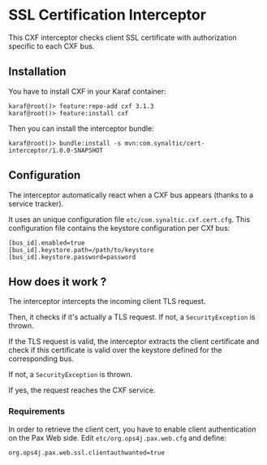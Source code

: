 # SSL Certification Interceptor

This CXF interceptor checks client SSL certificate with authorization specific to each CXF bus.

## Installation

You have to install CXF in your Karaf container:

```
karaf@root()> feature:repo-add cxf 3.1.3
karaf@root()> feature:install cxf
```

Then you can install the interceptor bundle:

```
karaf@root()> bundle:install -s mvn:com.synaltic/cert-interceptor/1.0.0-SNAPSHOT
```

## Configuration

The interceptor automatically react when a CXF bus appears (thanks to a service tracker).

It uses an unique configuration file `etc/com.synaltic.cxf.cert.cfg`. This configuration file contains the keystore configuration per CXf bus:

```
[bus_id].enabled=true
[bus_id].keystore.path=/path/to/keystore
[bus_id].keystore.password=password
```

## How does it work ?

The interceptor intercepts the incoming client TLS request.

Then, it checks if it's actually a TLS request. If not, a `SecurityException` is thrown.

If the TLS request is valid, the interceptor extracts the client certificate and check if this certificate is valid over the keystore defined for the corresponding bus.

If not, a `SecurityException` is thrown.

If yes, the request reaches the CXF service.

### Requirements

In order to retrieve the client cert, you have to enable client authentication on the Pax Web side. Edit `etc/org.ops4j.pax.web.cfg` and define:


```
org.ops4j.pax.web.ssl.clientauthwanted=true
```
